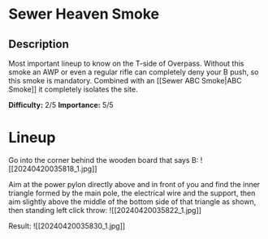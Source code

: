 # Sewer Heaven Smoke
## Description
Most important lineup to know on the T-side of Overpass. Without this smoke an AWP or even a regular rifle can completely deny your B push, so this smoke is mandatory. Combined with an [[Sewer ABC Smoke|ABC Smoke]] it completely isolates the site.

**Difficulty:** 2/5
**Importance:** 5/5
# Lineup
Go into the corner behind the wooden board that says B:
![[20240420035818_1.jpg]]

Aim at the power pylon directly above and in front of you and find the inner triangle formed by the main pole, the electrical wire and the support, then aim slightly above the middle of the bottom side of that triangle as shown, then standing left click throw:
![[20240420035822_1.jpg]]

Result:
![[20240420035830_1.jpg]]
